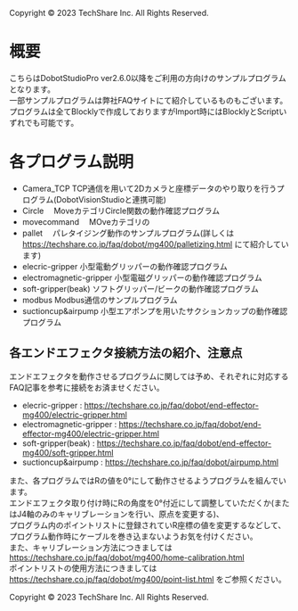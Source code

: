 Copyright © 2023 TechShare Inc. All Rights Reserved.

# 概要
こちらはDobotStudioPro ver2.6.0以降をご利用の方向けのサンプルプログラムとなります。<br>
一部サンプルプログラムは弊社FAQサイトにて紹介しているものもございます。<br>
プログラムは全てBlocklyで作成しておりますがImport時にはBlocklyとScriptいずれでも可能です。<br>


# 各プログラム説明

- Camera_TCP TCP通信を用いて2Dカメラと座標データのやり取りを行うプログラム(DobotVisionStudioと連携可能)
- Circle 　MoveカテゴリCircle関数の動作確認プログラム
- movecommand   　MOveカテゴリの
- pallet  　パレタイジング動作のサンプルプログラム(詳しくは https://techshare.co.jp/faq/dobot/mg400/palletizing.html にて紹介しています)
- elecric-gripper 小型電動グリッパーの動作確認プログラム
- electromagnetic-gripper 小型電磁グリッパーの動作確認プログラム
- soft-gripper(beak) ソフトグリッパー/ビークの動作確認プログラム
- modbus Modbus通信のサンプルプログラム
- suctioncup&airpump 小型エアポンプを用いたサクションカップの動作確認プログラム

## 各エンドエフェクタ接続方法の紹介、注意点
エンドエフェクタを動作させるプログラムに関しては予め、それぞれに対応するFAQ記事を参考に接続をお済ませください。<br>
- elecric-gripper : https://techshare.co.jp/faq/dobot/end-effector-mg400/electric-gripper.html
- electromagnetic-gripper : https://techshare.co.jp/faq/dobot/end-effector-mg400/electric-gripper.html
- soft-gripper(beak) : https://techshare.co.jp/faq/dobot/end-effector-mg400/soft-gripper.html
- suctioncup&airpump : https://techshare.co.jp/faq/dobot/airpump.html

また、各プログラムではRの値を0°にして動作させるようプログラムを組んでいます。<br>
エンドエフェクタ取り付け時にRの角度を0°付近にして調整していただくか(またはJ4軸のみのキャリブレーションを行い、原点を変更する)、<br>
プログラム内のポイントリストに登録されていR座標の値を変更するなどして、プログラム動作時にケーブルを巻き込まないようお気を付けください。<br>
また、キャリブレーション方法につきましては https://techshare.co.jp/faq/dobot/mg400/home-calibration.html <br>
ポイントリストの使用方法につきましては https://techshare.co.jp/faq/dobot/mg400/point-list.html をご参照ください。<br>

Copyright © 2023 TechShare Inc. All Rights Reserved.
